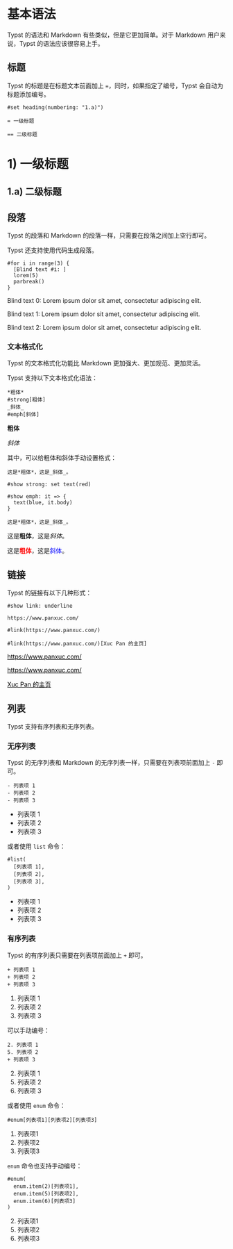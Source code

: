 # 基本语法

Typst 的语法和 Markdown 有些类似，但是它更加简单。对于 Markdown 用户来说，Typst 的语法应该很容易上手。

## 标题

Typst 的标题是在标题文本前面加上 `=`，同时，如果指定了编号，Typst 会自动为标题添加编号。

```typst
#set heading(numbering: "1.a)")

= 一级标题

== 二级标题
```

<div class="result">
<h1>1) 一级标题</h1>
<h2>1.a) 二级标题</h2>
</div>

## 段落

Typst 的段落和 Markdown 的段落一样，只需要在段落之间加上空行即可。

Typst 还支持使用代码生成段落。

```typst
#for i in range(3) {
  [Blind text #i: ]
  lorem(5)
  parbreak()
}
```

<div class="result">
<p>Blind text 0: Lorem ipsum dolor sit amet, consectetur adipiscing elit. </p>
<p>Blind text 1: Lorem ipsum dolor sit amet, consectetur adipiscing elit. </p>
<p>Blind text 2: Lorem ipsum dolor sit amet, consectetur adipiscing elit. </p>
</div>

### 文本格式化

Typst 的文本格式化功能比 Markdown 更加强大、更加规范、更加灵活。

Typst 支持以下文本格式化语法：

```typst
*粗体*
#strong[粗体]
_斜体_
#emph[斜体]
```

<div class="result">
<p><strong>粗体</strong></p>
<p><em>斜体</em></p>
</div>

其中，可以给粗体和斜体手动设置格式：

```typst
这是*粗体*，这是_斜体_。

#show strong: set text(red)

#show emph: it => {
  text(blue, it.body)
}

这是*粗体*，这是_斜体_。
```

<div class="result">
<p>这是<strong>粗体</strong>，这是<em>斜体</em>。</p>
<p>这是<strong style="color: red">粗体</strong>，这是<span style="color: blue">斜体</span>。</p>
</div>

## 链接

Typst 的链接有以下几种形式：

```typst
#show link: underline

https://www.panxuc.com/

#link(https://www.panxuc.com/)

#link(https://www.panxuc.com/)[Xuc Pan 的主页]
```

<div class="result">
<p><a href="https://www.panxuc.com/" style="text-decoration: underline; color: black">https://www.panxuc.com/</a></p>
<p><a href="https://www.panxuc.com/" style="text-decoration: underline; color: black">https://www.panxuc.com/</a></p>
<p><a href="https://www.panxuc.com/" style="text-decoration: underline; color: black">Xuc Pan 的主页</a></p>
</div>

## 列表

Typst 支持有序列表和无序列表。

### 无序列表

Typst 的无序列表和 Markdown 的无序列表一样，只需要在列表项前面加上 `-` 即可。

```typst
- 列表项 1
- 列表项 2
- 列表项 3
```

<div class="result">
<ul>
<li>列表项 1</li>
<li>列表项 2</li>
<li>列表项 3</li>
</ul>
</div>

或者使用 `list` 命令：

```typst
#list(
  [列表项 1],
  [列表项 2],
  [列表项 3],
)
```

<div class="result">
<ul>
<li>列表项 1</li>
<li>列表项 2</li>
<li>列表项 3</li>
</ul>
</div>

### 有序列表

Typst 的有序列表只需要在列表项前面加上 `+` 即可。

```typst
+ 列表项 1
+ 列表项 2
+ 列表项 3
```

<div class="result">
<ol>
<li>列表项 1</li>
<li>列表项 2</li>
<li>列表项 3</li>
</ol>
</div>

可以手动编号：

```typst
2. 列表项 1
5. 列表项 2
+ 列表项 3
```

<div class="result">
<ol>
<li value="2">列表项 1</li>
<li value="5">列表项 2</li>
<li>列表项 3</li>
</ol>
</div>

或者使用 `enum` 命令：

```typst
#enum[列表项1][列表项2][列表项3]
```

<div class="result">
<ol>
<li>列表项1</li>
<li>列表项2</li>
<li>列表项3</li>
</ol>
</div>

`enum` 命令也支持手动编号：

```typst
#enum(
  enum.item(2)[列表项1],
  enum.item(5)[列表项2],
  enum.item(6)[列表项3]
)
```

<div class="result">
<ol>
<li value="2">列表项1</li>
<li value="5">列表项2</li>
<li value="6">列表项3</li>
</ol>
</div>